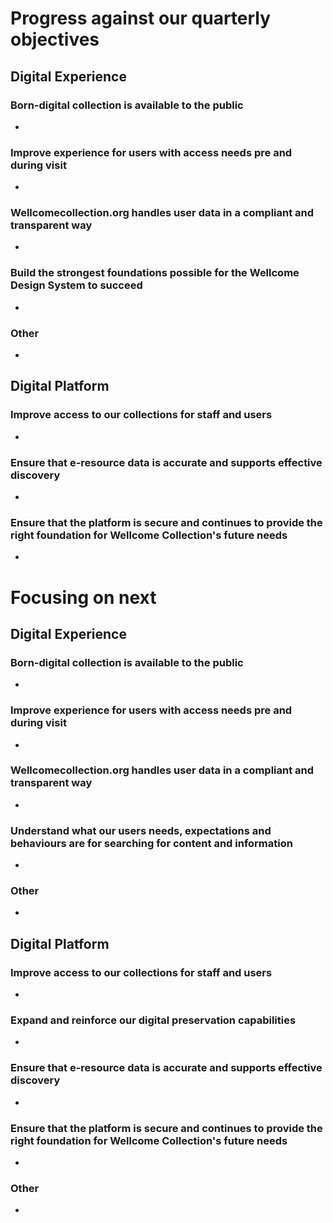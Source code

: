 # Progress against our quarterly objectives
## Digital Experience
### Born-digital collection is available to the public
- 
 
### Improve experience for users with access needs pre and during visit
- 
 
### Wellcomecollection.org handles user data in a compliant and transparent way
- 

### Build the strongest foundations possible for the Wellcome Design System to succeed
- 
 
### Other
- 

## Digital Platform
### Improve access to our collections for staff and users
- 
 
### Ensure that e-resource data is accurate and supports effective discovery
- 
 
### Ensure that the platform is secure and continues to provide the right foundation for Wellcome Collection's future needs
- 


# Focusing on next
## Digital Experience
### Born-digital collection is available to the public
- 
 
### Improve experience for users with access needs pre and during visit 
- 
 
### Wellcomecollection.org handles user data in a compliant and transparent way
-  

### Understand what our users needs, expectations and behaviours are for searching for content and information
- 
  
### Other
- 

## Digital Platform
### Improve access to our collections for staff and users
-  
### Expand and reinforce our digital preservation capabilities​
- 
 
### Ensure that e-resource data is accurate and supports effective discovery
- 
 
### Ensure that the platform is secure and continues to provide the right foundation for Wellcome Collection's future needs
- 

### Other 
- 
